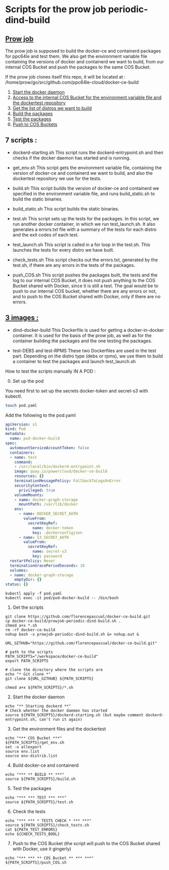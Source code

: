 # Scripts for the prow job periodic-dind-build

## [Prow job](https://github.com/florencepascual/test-infra/blob/master/config/jobs/periodic/docker-in-docker/periodic-dind-build.yaml)

The prow job is supposed to build the docker-ce and containerd packages for ppc64le and test them. 
We also get the environment variable file containing the versions of docker and containerd we want to build, from our internal COS Bucket and push the packages to the same COS Bucket.

If the prow job clones itself this repo, it will be located at : /home/prow/go/src/github.com/ppc64le-cloud/docker-ce-build

1. [Start the docker daemon](https://github.com/florencepascual/test-infra/blob/e60be4741e286b867a08286ae9515b14bdc96825/config/jobs/periodic/docker-in-docker/periodic-dind-build.yaml#L58)
2. [Access to the internal COS Bucket for the environment variable file and the dockertest repository](https://github.com/florencepascual/test-infra/blob/e60be4741e286b867a08286ae9515b14bdc96825/config/jobs/periodic/docker-in-docker/periodic-dind-build.yaml#L68)
3. [Get the list of distros we want to build](https://github.com/florencepascual/test-infra/blob/e60be4741e286b867a08286ae9515b14bdc96825/config/jobs/periodic/docker-in-docker/periodic-dind-build.yaml#L101)
4. [Build the packages](https://github.com/florencepascual/test-infra/blob/e60be4741e286b867a08286ae9515b14bdc96825/config/jobs/periodic/docker-in-docker/periodic-dind-build.yaml#L138)
5. [Test the packages](https://github.com/florencepascual/test-infra/blob/e60be4741e286b867a08286ae9515b14bdc96825/config/jobs/periodic/docker-in-docker/periodic-dind-build.yaml#L167)
6. [Push to COS Buckets](https://github.com/florencepascual/test-infra/blob/e60be4741e286b867a08286ae9515b14bdc96825/config/jobs/periodic/docker-in-docker/periodic-dind-build.yaml#L183)

## 7 scripts :

- dockerd-starting.sh
This script runs the dockerd-entrypoint.sh and then checks if the docker daemon has started and is running.

- get_env.sh
This script gets the environment variable file, containing the version of docker-ce and containerd we want to build, and also the dockertest repository we use for the tests.

- build.sh
This script builds the version of docker-ce and containerd we specified in the environment variable file, and runs build_static.sh to build the static binaries.

- build_static.sh
This script builds the static binaries.

- test.sh
This script sets up the tests for the packages. In this script, we run another docker container, in which we run test_launch.sh. It also generates a errors.txt file with a summary of the tests for each distro and the exit codes of each test.

- test_launch.sh
This script is called in a for loop in the test.sh. This launches the tests for every distro we have built.

- check_tests.sh
This script checks out the errors.txt, generated by the test.sh, if there are any errors in the tests of the packages.

- push_COS.sh
This script pushes the packages built, the tests and the log to our internal COS Bucket, it does not push anything to the COS Bucket shared with Docker, since it is still a test.
The goal would be to push to our internal COS bucket, whether there are any errors or not, and to push to the COS Bucket shared with Docker, only if there are no errors.

## [3 images :](https://github.com/florencepascual/test-infra/tree/master/images/docker-in-docker)

- dind-docker-build
This Dockerfile is used for getting a docker-in-docker container. It is used for the basis of the prow job, as well as for the container building the packages and the one testing the packages.

- test-DEBS and test-RPMS
These two Dockerfiles are used in the test part. Depending on the distro type (debs or rpms), we use them to build a container to test the packages and launch test_launch.sh


How to test the scripts manually IN A POD :

0. Set up the pod

You need first to set up the secrets docker-token and secret-s3 with kubectl.

```bash
touch pod.yaml
```
Add the following to the pod.yaml
```yaml
apiVersion: v1
kind: Pod
metadata:
  name: pod-docker-build
spec:
  automountServiceAccountToken: false
  containers:
  - name: test
    command:
    - /usr/local/bin/dockerd-entrypoint.sh
    image: quay.io/powercloud/docker-ce-build
    resources: {}
    terminationMessagePolicy: FallbackToLogsOnError
    securityContext:
      privileged: true
    volumeMounts:
    - name: docker-graph-storage
      mountPath: /var/lib/docker
    env:
      - name: DOCKER_SECRET_AUTH
        valueFrom:
          secretKeyRef:
            name: docker-token
            key: .dockerconfigjson
      - name: S3_SECRET_AUTH
        valueFrom:
          secretKeyRef:
            name: secret-s3
            key: password
  restartPolicy: Never
  terminationGracePeriodSeconds: 18
  volumes:
  - name: docker-graph-storage
    emptyDir: {}
status: {}  
```

```
kubectl apply -f pod.yaml
kubectl exec -it pod/pod-docker-build -- /bin/bash
```

1. Get the scripts

```
git clone https://github.com/florencepascual/docker-ce-build.git
cp docker-ce-build/prowjob-periodic-dind-build.sh .
chmod a+x *.sh
rm -rf docker-ce-build
nohup bash -x prowjob-periodic-dind-build.sh &> nohup.out &
```

```
URL_GITHUB="https://github.com/florencepascual/docker-ce-build.git"

# path to the scripts 
PATH_SCRIPTS="/workspace/docker-ce-build"
export PATH_SCRIPTS

# clone the directory where the scripts are
echo "* Git clone *"
git clone ${URL_GITHUB} ${PATH_SCRIPTS}

chmod a+x ${PATH_SCRIPTS}/*.sh
```

2. Start the docker daemon
```
echo "** Starting dockerd **"
# Check whether the docker daemon has started
source ${PATH_SCRIPTS}/dockerd-starting.sh (but maybe comment dockerd-entrypoint.sh, can't run it again)
```

3. Get the environment files and the dockertest
```
echo "*** COS Bucket ***"
${PATH_SCRIPTS}/get_env.sh
set -o allexport
source env.list
source env-distrib.list
```

4. Build docker-ce and containerd
```
echo "*** ** BUILD ** ***"
source ${PATH_SCRIPTS}/build.sh 
```

5. Test the packages
```
echo "*** *** TEST *** ***"
source ${PATH_SCRIPTS}/test.sh
```

6. Check the tests
```
echo "*** *** * TESTS CHECK * *** ***"
source ${PATH_SCRIPTS}/check_tests.sh
cat ${PATH_TEST_ERRORS}
echo ${CHECK_TESTS_BOOL}
```

7.  Push to the COS Bucket (the script will push to the COS Bucket shared with Docker, use it gingerly)
```
echo "*** *** ** COS Bucket ** *** ***"
${PATH_SCRIPTS}/push_COS.sh
```
